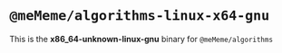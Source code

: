 # `@meMeme/algorithms-linux-x64-gnu`

This is the **x86_64-unknown-linux-gnu** binary for `@meMeme/algorithms`
